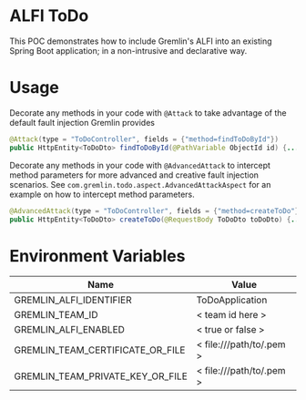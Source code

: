 # ALFI ToDo
This POC demonstrates how to include Gremlin's ALFI into an existing Spring Boot application; in a non-intrusive and declarative way.

# Usage

Decorate any methods in your code with `@Attack` to take advantage of the default fault injection Gremlin provides
```java
@Attack(type = "ToDoController", fields = {"method=findToDoById"})
public HttpEntity<ToDoDto> findToDoById(@PathVariable ObjectId id) {...} 
```

Decorate any methods in your code with `@AdvancedAttack` to intercept method parameters for more advanced and creative fault injection scenarios. See `com.gremlin.todo.aspect.AdvancedAttackAspect` for an example on how to intercept method parameters.
```java
@AdvancedAttack(type = "ToDoController", fields = {"method=createToDo"})
public HttpEntity<ToDoDto> createToDo(@RequestBody ToDoDto toDoDto) {...}
```

# Environment Variables
| Name      | Value |
| ----------- | ----------- |
| GREMLIN_ALFI_IDENTIFIER      | ToDoApplication       |
| GREMLIN_TEAM_ID   | < team id here >        |
| GREMLIN_ALFI_ENABLED      | < true or false >       |
| GREMLIN_TEAM_CERTIFICATE_OR_FILE   | < file:///path/to/.pem >        |
| GREMLIN_TEAM_PRIVATE_KEY_OR_FILE      | < file:///path/to/.pem >        |